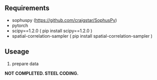 ## Requirements
- sophuspy (https://github.com/craigstar/SophusPy)
- pytorch
- scipy==1.2.0  ( pip install scipy==1.2.0 )
- spatial-correlation-sampler ( pip install spatial-correlation-sampler ) 
## Useage
<ol>
    <li>prepare data</li>
</ol>

<strong>NOT COMPLETED. STEEL CODING.</strong>
